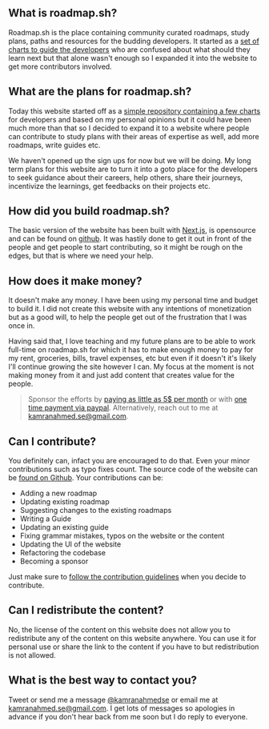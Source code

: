 ## What is roadmap.sh?

Roadmap.sh is the place containing community curated roadmaps, study plans, paths and resources for the budding
developers. It started as a [set of charts to guide the developers](https://github.com/kamranahmedse/developer-roadmap)
who are confused about what should they learn next but that alone wasn't enough so I expanded it into the website to get
more contributors involved.

## What are the plans for roadmap.sh?

Today this website started off as
a [simple repository containing a few charts](https://github.com/kamranahmedse/developer-roadmap) for developers and
based on my personal opinions but it could have been much more than that so I decided to expand it to a website where
people can contribute to study plans with their areas of expertise as well, add more roadmaps, write guides etc.

We haven't opened up the sign ups for now but we will be doing. My long term plans for this website are to turn it into
a goto place for the developers to seek guidance about their careers, help others, share their journeys, incentivize the
learnings, get feedbacks on their projects etc.

## How did you build roadmap.sh?

The basic version of the website has been built with [Next.js](https://github.com/zeit/next.js/), is opensource and can
be found on [github](https://github.com/kamranahmedse/developer-roadmap). It was hastily done to get it out in front of the
people and get people to start contributing, so it might be rough on the edges, but that is where we need your help.

## How does it make money?

It doesn't make any money. I have been using my personal time and budget to build it. I did not create this website with
any intentions of monetization but as a good will, to help the people get out of the frustration that I was once in.

Having said that, I love teaching and my future plans are to be able to work full-time on roadmap.sh for which it has to
make enough money to pay for my rent, groceries, bills, travel expenses, etc but even if it doesn't it's likely I'll
continue growing the site however I can. My focus at the moment is not making money from it and just add content that
creates value for the people.

> Sponsor the efforts by [paying as little as 5$ per month](https://github.com/sponsors/kamranahmedse) or with [one time payment via paypal](https://paypal.me/kamranahmedse). Alternatively, reach out to me at [kamranahmed.se@gmail.com](mailto:kamranahmed.se@gmail.com).

## Can I contribute?

You definitely can, infact you are encouraged to do that. Even your minor contributions such as typo fixes count. The
source code of the website can be [found on Github](https://github.com/kamranahmedse/developer-roadmap). Your contributions can
be:

* Adding a new roadmap
* Updating existing roadmap
* Suggesting changes to the existing roadmaps
* Writing a Guide
* Updating an existing guide
* Fixing grammar mistakes, typos on the website or the content
* Updating the UI of the website
* Refactoring the codebase
* Becoming a sponsor

Just make sure
to [follow the contribution guidelines](https://github.com/kamranahmedse/developer-roadmap/tree/master/contributing) when you
decide to contribute.

## Can I redistribute the content?

No, the license of the content on this website does not allow you to redistribute any of the content on this website
anywhere. You can use it for personal use or share the link to the content if you have to but redistribution is not
allowed.

## What is the best way to contact you?

Tweet or send me a message [@kamranahmedse](https://twitter.com/kamranahmedse) or email me
at [kamranahmed.se@gmail.com](mailto:kamranahmed.se@gmail.com). I get lots of messages so apologies in advance if you don't hear back
from me soon but I do reply to everyone.
